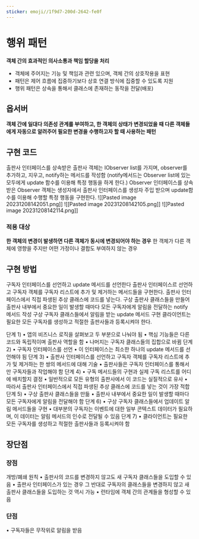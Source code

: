 ```yaml
---
sticker: emoji//1f9d7-200d-2642-fe0f
---
```

# 행위 패턴

**객체 간의 효과적인 의사소통과 책임 할당을 처리**
- 객체에 주어지는 기능 및 책임과 관련 있으며, 객체 간의 상호작용을 표현
- 패턴은 제어 흐름에 집중하기보다 상호 연결 방식에 집중할 수 있도록 지원 
- 행위 패턴은 상속을 통해서 클래스에 존재하는 동작을 전달(배포)

## 옵서버
**객체 간에 일대다 의존성 관계를 부여하고, 한 객체의 상태가 변경되었을 때 다른 객체들에게 자동으로 알려주어 필요한 변경을 수행하고자 할 때 사용하는 패턴**

## 구현 코드
출판사 인터페이스를 상속받은 출판사 객체는 IObserver list를 가지며, observer를 추가하고, 지우고, notify하는 메서드를 작성함 (notify메서드는 Observer list에 있는 모두에게  update 함수를 이용해 특정 행동을 하게 한다.)
Observer 인터페이스를 상속받은 Observer 객체는 생성자에서 출판사 인터페이스를 생성자 주입 받으며 update함수를 이용해 수행할 특정 행동을 구현한다.
![[Pasted image 20231208142051.png]]
![[Pasted image 20231208142105.png]]
![[Pasted image 20231208142114.png]]
### 적용 대상
**한 객체의 변경이 발생하면 다른 객체가 동시에 변경되어야 하는 경우**
한 객체가 다른 객체에 영향을 주지만 어떤 가정이나 결합도 부여하지 않는 경우


## 구현 방법
구독자 인터페이스를 선언하고 update 메서드를 선언한다
출판사 인터페이스르 선언하고 구독자 객체를 구독자 리스트에 추가 및 제거하는 메서드들을 구현한다.
출판사 인터페이스에서 직접 파생된 추상 클래스에 코드를 넣는다.
구상 출판사 클래스들을 만들어 출판사 내부에서 중요한 일이 발생할 때마다 모든 구독자에게 알림을 전달하는 notify 메서드 작성
구상 구독자 클래스들에서 알림을 받는 update 메서드 구현
클라이언트는 필요한 모든 구독자를 생성하고 적절한 출판사들과 등록시켜야 한다.

단계 1) 
	• 앱의 비즈니스 로직을 살펴보고 두 부분으로 나눠야 됨
	• 핵심 기능들은 다른 코드와 독립적이며 출판사 역할을 함 • 나머지는 구독자 클래스들의 집합으로 바뀜 
단계 2) 
	• 구독자 인터페이스를 선언 
	• 이 인터페이스는 최소한 하나의 update 메서드를 선언해야 됨
단계 3) 
	• 출판사 인터페이스를 선언하고 구독자 객체를 구독자 리스트에 추가 및 제거하는 한 쌍의 메서드에 대해 기술 
	• 출판사들은 구독자 인터페이스를 통해서만 구독자들과 작업해야 함
단계 4) 
	• 구독 메서드들의 구현과 실제 구독 리스트를 어디에 배치할지 결정 
	• 일반적으로 모든 유형의 출판사에서 이 코드는 실질적으로 유사 
	• 따라서 출판사 인터페이스에서 직접 파생된 추상 클래스에 코드를 넣는 것이 가장 적합 
단계 5) 
	• 구상 출판사 클래스들을 만듦 
	• 출판사 내부에서 중요한 일이 발생할 때마다 모든 구독자에게 알림을 전달해야 함 
단계 6) 
	• 구상 구독자 클래스들에서 업데이트 알림 메서드들을 구현 
	• 대부분의 구독자는 이벤트에 대한 일부 콘텍스트 데이터가 필요하며, 이 데이터는 알림 메서드의 인수로 전달될 수 있음 
단계 7) 
	• 클라이언트는 필요한 모든 구독자를 생성하고 적절한 출판사들과 등록시켜야 함

## 장단점
### 장점
개방/폐쇄 원칙 
	• 출판사의 코드를 변경하지 않고도 새 구독자 클래스들을 도입할 수 있음 
	• 출판사 인터페이스가 있는 경우 그 반대로 구독자의 클래스들을 변경하지 않고 새 출판사 클래스들을 도입하는 것 역시 가능 
• 런타임에 객체 간의 관계들을 형성할 수 있음
### 단점
• 구독자들은 무작위로 알림을 받음